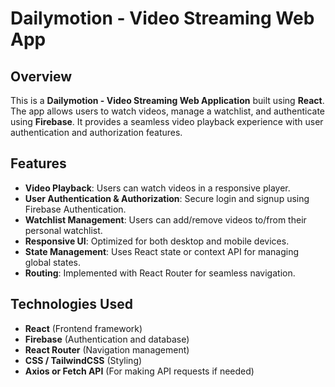 # Dailymotion - Video Streaming Web App

## Overview
This is a **Dailymotion - Video Streaming Web Application** built using **React**. The app allows users to watch videos, manage a watchlist, and authenticate using **Firebase**. It provides a seamless video playback experience with user authentication and authorization features.

## Features
- **Video Playback**: Users can watch videos in a responsive player.
- **User Authentication & Authorization**: Secure login and signup using Firebase Authentication.
- **Watchlist Management**: Users can add/remove videos to/from their personal watchlist.
- **Responsive UI**: Optimized for both desktop and mobile devices.
- **State Management**: Uses React state or context API for managing global states.
- **Routing**: Implemented with React Router for seamless navigation.

## Technologies Used
- **React** (Frontend framework)
- **Firebase** (Authentication and database)
- **React Router** (Navigation management)
- **CSS / TailwindCSS** (Styling)
- **Axios or Fetch API** (For making API requests if needed)
